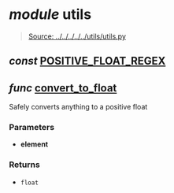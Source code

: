 # *module* **utils**

> [Source: ../../../../../utils/utils.py](../../../../../utils/utils.py#L0)

## *const* [**POSITIVE_FLOAT_REGEX**](../../../../../utils/utils.py#L3)

## *func* [**convert_to_float**](../../../../../utils/utils.py#L6-L13)

Safely converts anything to a positive float

### Parameters

- **element**


### Returns

- `float`
